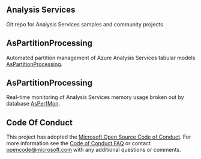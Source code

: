 ## Analysis Services
Git repo for Analysis Services samples and community projects

## AsPartitionProcessing
Automated partition management of Azure Analysis Services tabular models [AsPartitionProcessing](https://github.com/Microsoft/Analysis-Services/AsPartitionProcessing).

## AsPartitionProcessing
Real-time monitoring of Analysis Services memory usage broken out by database [AsPerfMon](https://github.com/Microsoft/Analysis-Services/AsPerfMon).

## Code Of Conduct
This project has adopted the [Microsoft Open Source Code of
Conduct](https://opensource.microsoft.com/codeofconduct/).
For more information see the [Code of Conduct
FAQ](https://opensource.microsoft.com/codeofconduct/faq/) or
contact [opencode@microsoft.com](mailto:opencode@microsoft.com)
with any additional questions or comments.

